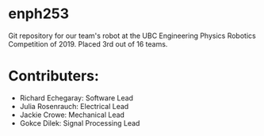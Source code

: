 # enph253
Git repository for our team's robot at the UBC Engineering Physics Robotics Competition of 2019. Placed 3rd out of 16 teams.

# Contributers:
* Richard Echegaray: Software Lead
* Julia Rosenrauch: Electrical Lead
* Jackie Crowe: Mechanical Lead
* Gokce Dilek: Signal Processing Lead
